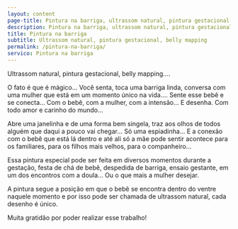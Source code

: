 ```yaml
---
layout: content
page-title: Pintura na barriga, ultrassom natural, pintura gestacional, belly mapping
description: Pintura na barriga, ultrassom natural, pintura gestacional, belly mapping.
title: Pintura na barriga
subtitle: Ultrassom natural, pintura gestacional, belly mapping
permalink: /pintura-na-barriga/
servico: Pintura na barriga
---
```


Ultrassom natural, pintura gestacional, belly mapping....

O fato é que é mágico... Você senta, toca uma barriga linda, conversa com uma mulher que está em um momento único na vida.... Sente esse bebê e se conecta... Com o bebê, com a mulher, com a intensão... E desenha.
Com todo amor e carinho do mundo...

Abre uma janelinha e de uma forma bem singela, traz aos olhos de todos alguém que daqui a pouco vai chegar...
Só uma espiadinha... E a conexão com o bebê que está lá dentro e até ali só a mãe pode sentir acontece para os familiares, para os filhos mais velhos, para o companheiro...

Essa pintura especial pode ser feita em diversos momentos durante a gestação, festa de chá de bebê, despedida de barriga, ensaio gestante, em um dos encontros com a doula... Ou o que mais a mulher desejar.

A pintura segue a posição em que o bebê se encontra dentro do ventre naquele momento e por isso pode ser chamada de ultrassom natural, cada desenho é único.

Muita gratidão por poder realizar esse trabalho!

<br>
<br>
<div class="container showroom">
	<div class="row">
		<div class="col-md-6 col-xs-12">
			<img class="img-responsive img-rounded" src="{{ site.baseurl }}/img/pintura-barriga/01.jpg" alt="">
		</div>
		<div class="col-md-6 col-xs-12">
			<img class="img-responsive img-rounded" src="{{ site.baseurl }}/img/pintura-barriga/02.jpg" alt="">
		</div>
    </div>
    <br>
	<div class="row">
		<div class="col-md-6 col-xs-12">
			<img class="img-responsive img-rounded" src="{{ site.baseurl }}/img/pintura-barriga/03.jpg" alt="">
		</div>
		<div class="col-md-6 col-xs-12">
			<img class="img-responsive img-rounded" src="{{ site.baseurl }}/img/pintura-barriga/04.jpg" alt="">
		</div>
    </div>
    <br>
	<div class="row">
		<div class="col-md-6 col-xs-12">
			<img class="img-responsive img-rounded" src="{{ site.baseurl }}/img/pintura-barriga/05.jpg" alt="">
		</div>
		<div class="col-md-6 col-xs-12">
			<img class="img-responsive img-rounded" src="{{ site.baseurl }}/img/pintura-barriga/06.jpg" alt="">
		</div>
    </div>
    <br>
	<div class="row">
		<div class="col-md-6 col-xs-12">
			<img class="img-responsive img-rounded" src="{{ site.baseurl }}/img/pintura-barriga/07.jpg" alt="">
		</div>
		<div class="col-md-6 col-xs-12">
			<img class="img-responsive img-rounded" src="{{ site.baseurl }}/img/pintura-barriga/08.jpg" alt="">
		</div>
    </div>
</div>